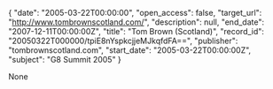 {
  "date": "2005-03-22T00:00:00", 
  "open_access": false, 
  "target_url": "http://www.tombrownscotland.com/", 
  "description": null, 
  "end_date": "2007-12-11T00:00:00Z", 
  "title": "Tom Brown (Scotland)", 
  "record_id": "20050322T000000/tpiE8nYspkcjjeMJkqfdFA==", 
  "publisher": "tombrownscotland.com", 
  "start_date": "2005-03-22T00:00:00Z", 
  "subject": "G8 Summit 2005"
}

None